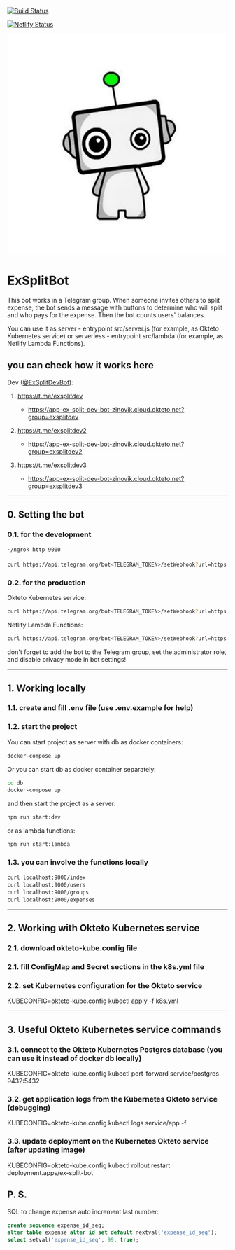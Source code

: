[![Build Status](https://travis-ci.org/zinovik/ex-split-bot.svg?branch=master)](https://travis-ci.org/zinovik/ex-split-bot)

[![Netlify Status](https://api.netlify.app/api/v1/badges/b054f198-abad-43cb-8e9c-06251b61bb7d/deploy-status)](https://app.netlify.app/sites/ex-split-bot/deploys)

![logo](./avatar/exsplitbot.jpg)

# ExSplitBot

This bot works in a Telegram group. When someone invites others to split expense, the bot sends a message with buttons to determine who will split and who pays for the expense. Then the bot counts users' balances.

You can use it as server - entrypoint src/server.js (for example, as Okteto Kubernetes service) or serverless - entrypoint src/lambda (for example, as Netlify Lambda Functions).

## you can check how it works here

Dev ([@ExSplitDevBot](https://t.me/exsplitdevbot)):

1. https://t.me/exsplitdev

   - https://app-ex-split-dev-bot-zinovik.cloud.okteto.net?group=exsplitdev

2. https://t.me/exsplitdev2

   - https://app-ex-split-dev-bot-zinovik.cloud.okteto.net?group=exsplitdev2

3. https://t.me/exsplitdev3

   - https://app-ex-split-dev-bot-zinovik.cloud.okteto.net?group=exsplitdev3

---

## 0. Setting the bot

### 0.1. for the development

```bash
~/ngrok http 9000

curl https://api.telegram.org/bot<TELEGRAM_TOKEN>/setWebhook?url=https://<NGROK ID>.ngrok.io/index?token=<TOKEN>
```

### 0.2. for the production

Okteto Kubernetes service:

```bash
curl https://api.telegram.org/bot<TELEGRAM_TOKEN>/setWebhook?url=https://app-ex-split-bot-zinovik.cloud.okteto.net/index?token=<TOKEN>
```

Netlify Lambda Functions:

```bash
curl https://api.telegram.org/bot<TELEGRAM_TOKEN>/setWebhook?url=https://ex-split-bot.netlify.app/.netlify/functions/index?token=<TOKEN>
```

don't forget to add the bot to the Telegram group, set the administrator role, and disable privacy mode in bot settings!

---

## 1. Working locally

### 1.1. create and fill .env file (use .env.example for help)

### 1.2. start the project

You can start project as server with db as docker containers:

```bash
docker-compose up
```

Or you can start db as docker container separately:

```bash
cd db
docker-compose up
```

and then start the project as a server:

```bash
npm run start:dev
```

or as lambda functions:

```bash
npm run start:lambda
```

### 1.3. you can involve the functions locally

```bash
curl localhost:9000/index
curl localhost:9000/users
curl localhost:9000/groups
curl localhost:9000/expenses
```

---

## 2. Working with Okteto Kubernetes service

### 2.1. download okteto-kube.config file

### 2.1. fill ConfigMap and Secret sections in the k8s.yml file

### 2.2. set Kubernetes configuration for the Okteto service

KUBECONFIG=okteto-kube.config kubectl apply -f k8s.yml

---

## 3. Useful Okteto Kubernetes service commands

### 3.1. connect to the Okteto Kubernetes Postgres database (you can use it instead of docker db locally)

KUBECONFIG=okteto-kube.config kubectl port-forward service/postgres 9432:5432

### 3.2. get application logs from the Kubernetes Okteto service (debugging)

KUBECONFIG=okteto-kube.config kubectl logs service/app -f

### 3.3. update deployment on the Kubernetes Okteto service (after updating image)

KUBECONFIG=okteto-kube.config kubectl rollout restart deployment.apps/ex-split-bot

## P. S.

SQL to change expense auto increment last number:

```sql
create sequence expense_id_seq;
alter table expense alter id set default nextval('expense_id_seq');
select setval('expense_id_seq', 99, true);
```

